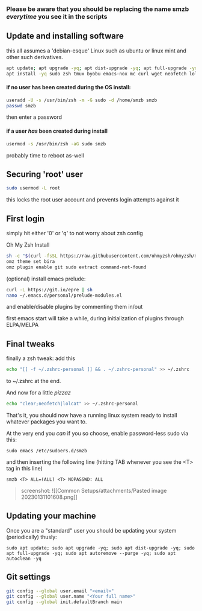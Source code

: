 ### Please be aware that you should be replacing the name smzb *everytime* you see it in the scripts

## Update and installing software

this all assumes a 'debian-esque' Linux such as ubuntu or linux mint and other such derivatives.
```bash
apt update; apt upgrade -yq; apt dist-upgrade -yq; apt full-upgrade -yq; apt autoremove --purge -yq; apt autoclean -yq
apt install -yq sudo zsh tmux byobu emacs-nox mc curl wget neofetch lolcat git htop
```

#### if no user has been created during the OS install:
```sh
useradd -U -s /usr/bin/zsh -m -G sudo -d /home/smzb smzb
passwd smzb
```

then enter a password

#### if a user *has* been created during install

```sh
usermod -s /usr/bin/zsh -aG sudo smzb
```

probably time to reboot as-well

## Securing 'root' user

```bash
sudo usermod -L root
```
this locks the root user account and prevents login attempts against it

## First login
simply hit either '0' or 'q' to not worry about zsh config

Oh My Zsh Install
```zsh
sh -c "$(curl -fsSL https://raw.githubusercontent.com/ohmyzsh/ohmyzsh/master/tools/install.sh)"
omz theme set bira
omz plugin enable git sudo extract command-not-found
```

(optional) install emacs prelude:
```zsh
curl -L https://git.io/epre | sh
nano ~/.emacs.d/personal/prelude-modules.el
```

and enable/disable plugins by commenting them in/out

first emacs start will take a while, during initialization of plugins through ELPA/MELPA

## Final tweaks

finally a zsh tweak: add this 
```sh
echo "[[ -f ~/.zshrc-personal ]] && . ~/.zshrc-personal" >> ~/.zshrc
```

to ~/.zshrc at the end.

And now for a little *pizzaz*
```bash
echo "clear;neofetch|lolcat" >> ~/.zshrc-personal
```

That's it, you should now have a running linux system ready to install whatever packages you want to.

At the very end you *can* if you so choose, enable password-less sudo via this:
```shell
sudo emacs /etc/sudoers.d/smzb
```
and then inserting the following line (hitting TAB whenever you see the \<T> tag in this line)
```shell
smzb <T> ALL=(ALL) <T> NOPASSWD: ALL
```

> screenshot: ![[Common Setups/attachments/Pasted image 20230131101608.png]]

## Updating your machine
Once you are a "standard" user you should be updating your system (periodically) thusly:
```shell
sudo apt update; sudo apt upgrade -yq; sudo apt dist-upgrade -yq; sudo apt full-upgrade -yq; sudo apt autoremove --purge -yq; sudo apt autoclean -yq
```

## Git settings
```sh
git config --global user.email "<email>"
git config --global user.name "<Your full name>"
git config --global init.defaultBranch main
```